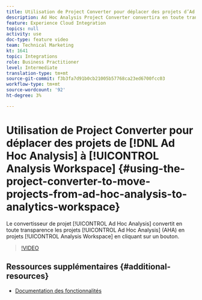 ```yaml
---
title: Utilisation de Project Converter pour déplacer des projets d’Ad Hoc Analysis vers Analytics Workspace
description: Ad Hoc Analysis Project Converter convertira en toute transparence les projets Ad Hoc Analysis (AHA) en projets Analysis Workspace en cliquant sur un bouton.
feature: Experience Cloud Integration
topics: null
activity: use
doc-type: feature video
team: Technical Marketing
kt: 1641
topic: Integrations
role: Business Practitioner
level: Intermediate
translation-type: tm+mt
source-git-commit: f3b3fa7d91b0cb21005b57768ca23ed6700fcc03
workflow-type: tm+mt
source-wordcount: '92'
ht-degree: 3%

---
```



# Utilisation de Project Converter pour déplacer des projets de [!DNL Ad Hoc Analysis] à [!UICONTROL Analysis Workspace] {#using-the-project-converter-to-move-projects-from-ad-hoc-analysis-to-analytics-workspace}

Le convertisseur de projet [!UICONTROL Ad Hoc Analysis] convertit en toute transparence les projets [!UICONTROL Ad Hoc Analysis] (AHA) en projets [!UICONTROL Analysis Workspace] en cliquant sur un bouton.

>[!VIDEO](https://video.tv.adobe.com/v/23118/?quality=12)

## Ressources supplémentaires {#additional-resources}

* [Documentation des fonctionnalités](https://marketing.adobe.com/resources/help/en_US/analytics/aha2aw/)
